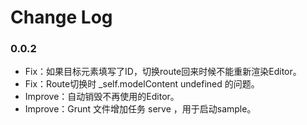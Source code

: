 # Change Log

### 0.0.2

* Fix：如果目标元素填写了ID，切换route回来时候不能重新渲染Editor。
* Fix：Route切换时 _self.modelContent undefined 的问题。
* Improve：自动销毁不再使用的Editor。
* Improve：Grunt 文件增加任务 serve ，用于启动sample。